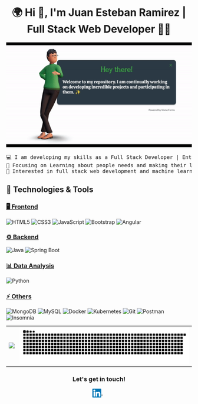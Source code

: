 <h1 align="center">🌍 Hi 👋, I'm Juan Esteban Ramirez | Full Stack Web Developer 👨‍💻 </h1>
<div align="center">
  <img src="assets/2024-03-0219-52-02-ezgif.com-optimize.gif"/>
</div>

<pre>
💻 I am developing my skills as a Full Stack Developer | Enthuastic about new technologies
🌱 Focusing on Learning about people needs and making their lives easier
🌟 Interested in full stack web development and machine learning application development
</pre>

## 🚀 Technologies & Tools
### <u> 🖥️ Frontend </u>
![HTML5](https://img.shields.io/badge/HTML5-%23E34F26.svg?style=for-the-badge&logo=html5&logoColor=white)
![CSS3](https://img.shields.io/badge/CSS3-%231572B6.svg?style=for-the-badge&logo=css3&logoColor=white)
![JavaScript](https://img.shields.io/badge/JavaScript-%23F7DF1E.svg?style=for-the-badge&logo=javascript&logoColor=black)
![Bootstrap](https://img.shields.io/badge/Bootstrap-%237952B3.svg?style=for-the-badge&logo=bootstrap&logoColor=white)
![Angular](https://img.shields.io/badge/Angular-%23DD0031.svg?style=for-the-badge&logo=angular&logoColor=white)

### <u> ⚙️ Backend </u>
![Java](https://img.shields.io/badge/Java-%23ED8B00.svg?style=for-the-badge&logo=java&logoColor=white) 
![Spring Boot](https://img.shields.io/badge/Spring_Boot-%236DB33F.svg?style=for-the-badge&logo=spring-boot&logoColor=white)

### <u> 📊 Data Analysis </u>
![Python](https://img.shields.io/badge/Python-%233776AB.svg?style=for-the-badge&logo=python&logoColor=white)

### <u> ⚡ Others </u>
![MongoDB](https://img.shields.io/badge/MongoDB-%2347A248.svg?style=for-the-badge&logo=mongodb&logoColor=white)
![MySQL](https://img.shields.io/badge/MySQL-%2300f.svg?style=for-the-badge&logo=mysql&logoColor=white)
![Docker](https://img.shields.io/badge/Docker-%232496ED.svg?style=for-the-badge&logo=docker&logoColor=white)
![Kubernetes](https://img.shields.io/badge/kubernetes-%23326CE5.svg?style=for-the-badge&logo=kubernetes&logoColor=white)
![Git](https://img.shields.io/badge/Git-%23F05032.svg?style=for-the-badge&logo=git&logoColor=white)
![Postman](https://img.shields.io/badge/Postman-%23FF6C37.svg?style=for-the-badge&logo=postman&logoColor=white)
![Insomnia](https://img.shields.io/badge/Insomnia-%235849BE.svg?style=for-the-badge&logo=insomnia&logoColor=white)

<p align="center">
  <table>
    <tr>
      <td><img src="https://github-readme-stats.vercel.app/api?username=Juan8991&show_icons=true&theme=transparent" /></td>
      <td><img src="https://github.com/StefanosSt/StefanosSt/blob/main/github-user-contribution.svg" alt="snake" /></td>
    </tr>
  </table>
</p>
  
<div align="center">
  <h3><b>Let's get in touch! </b></h3>
  </div>
<p align="center">
<a href="https://www.linkedin.com/in/juan-esteban-ramirez-reyes-a985591bb/" target="_blank">
  <img align="center" alt="Stefanos Stamoulis | Linkedin" width="24px" src="https://github.com/SatYu26/SatYu26/blob/master/Assets/Linkedin.svg" />
</a> &nbsp;&nbsp;



